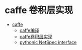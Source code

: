 # caffe 卷积层实现

* [caffe](README.md)
    * [caffe编译](caffe编译.md)
    * [caffe卷积层实现](caffe卷积层实现.md)
    * [pythonic NetSpec interface](pythonic_NetSpec_interface.md)
